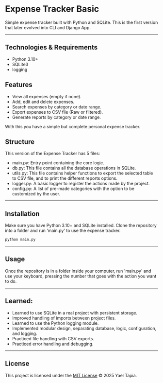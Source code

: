 # Expense Tracker Basic

Simple expense tracker built with Python and SQLite. This is the first version that later evolved into CLI and Django App.

--- 

## Technologies & Requirements 
- Python 3.10+
- SQLite3
- logging

## Features
- View all expenses (empty if none).
- Add, edit and delete expenses. 
- Search expenses by category or date range.
- Export expenses to CSV file (Raw or filtered).
- Generate reports by category or date range.

With this you have a simple but complete personal expense tracker. 

## Structure

This version of the Expense Tracker has 5 files:

- main.py: Entry point containing the core logic.
- db.py: This file contains all the database operations in SQLite.
- utils.py: This file contains helper functions to export the selected table to CSV file, and to print the different reports options. 
- logger.py: A basic logger to register the actions made by the project.
- config.py: A list of pre-made categories with the option to be customized by the user. 

---

## Installation

Make sure you have Python 3.10+ and SQLite installed. Clone the repository into a folder and run 'main.py' to use the expense tracker.

```bash
python main.py
```

---

## Usage 

Once the repository is in a folder inside your computer, run 'main.py' and use your keyboard, pressing the number that goes with the action you want to do. 

--- 

## Learned:

- Learned to use SQLite in a real project with persistent storage.  
- Improved handling of imports between project files.  
- Learned to use the Python logging module.  
- Implemented modular design, separating database, logic, configuration, and logging.  
- Practiced file handling with CSV exports.  
- Practiced error handling and debugging.  

---

## License 
This project is licensed under the [MIT License](LICENSE)
© 2025 Yael Tapia.
